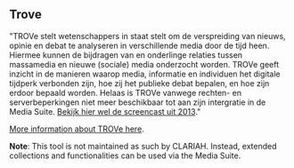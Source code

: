 ## Trove

"TROVe stelt wetenschappers in staat stelt om de verspreiding van nieuws, opinie en debat  te analyseren in verschillende media door de tijd heen. Hiermee kunnen de bijdragen van en onderlinge relaties tussen massamedia en nieuwe (sociale) media onderzocht worden. TROVe geeft inzicht in de manieren waarop media, informatie en individuen het digitale tijdperk verbonden zijn, hoe zij het publieke debat bepalen, en hoe zijn erdoor bepaald worden. Helaas is TROVe vanwege rechten- en serverbeperkingen niet meer beschikbaar tot aan zijn intergratie in de Media Suite. [Bekijk hier wel de screencast uit 2013](https://www.youtube.com/watch?v=EWx0xAFRlA0&feature=youtu.be)."

[More information about TROVe here](http://labs.beeldengeluid.nl/application/dbd0b3e0-edb3-11e4-8099-005056a71e3a).

**Note**: This tool is not maintained as such by CLARIAH. Instead, extended collections and functionalities can be used via the Media Suite.